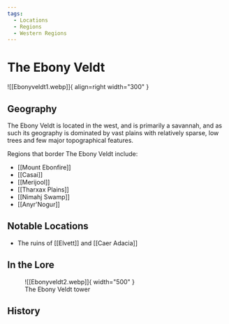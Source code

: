 ```yaml
---
tags:
  - Locations
  - Regions
  - Western Regions
---
```


# The Ebony Veldt

![[Ebonyveldt1.webp]]{ align=right width="300" }

## Geography 

The Ebony Veldt is located in the west, and is primarily a savannah, and as such its geography is dominated by vast plains with relatively sparse, low trees and few major topographical features.

Regions that border The Ebony Veldt include:

- [[Mount Ebonfire]]
- [[Casai]]
- [[Merijool]]
- [[Tharxax Plains]]
- [[Nimahj Swamp]]
- [[Anyr'Nogur]]

## Notable Locations

- The ruins of [[Elvett]] and [[Caer Adacia]]

## In the Lore

<figure markdown>
  ![[Ebonyveldt2.webp]]{ width="500" }
  <figcaption>The Ebony Veldt tower</figcaption>
</figure>


## History

